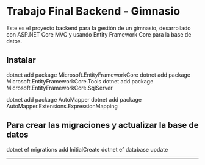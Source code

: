 # Trabajo Final Backend - Gimnasio

Este es el proyecto backend para la gestión de un gimnasio, desarrollado con ASP.NET Core MVC y usando Entity Framework Core para la base de datos.

## Instalar

dotnet add package Microsoft.EntityFrameworkCore
dotnet add package Microsoft.EntityFrameworkCore.Tools
dotnet add package Microsoft.EntityFrameworkCore.SqlServer

dotnet add package AutoMapper
dotnet add package AutoMapper.Extensions.ExpressionMapping

## Para crear las migraciones y actualizar la base de datos

dotnet ef migrations add InitialCreate
dotnet ef database update
 
 






---



